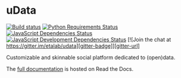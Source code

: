 uData
=====

[![Build status][circleci-badge]][circleci-url]
[![Python Requirements Status][requires-io-badge]][requires-io-url]
[![JavaScript Dependencies Status][david-dm-badge]][david-dm-url]
[![JavaScript Development Dependencies Status][david-dm-dev-badge]][david-dm-dev-url]
[![Join the chat at https://gitter.im/etalab/udata][gitter-badge]][gitter-url]

Customizable and skinnable social platform dedicated to (open)data.

The [full documentation](http://udata.readthedocs.org/) is hosted on Read the Docs.

[circleci-url]: https://circleci.com/gh/opendatateam/udata
[circleci-badge]: https://circleci.com/gh/opendatateam/udata.svg?style=shield
[requires-io-url]: https://requires.io/github/etalab/udata/requirements/?branch=master
[requires-io-badge]: https://requires.io/github/etalab/udata/requirements.png?branch=master
[david-dm-url]: https://david-dm.org/opendatateam/udata
[david-dm-badge]: https://img.shields.io/david/opendatateam/udata.svg
[david-dm-dev-url]: https://david-dm.org/opendatateam/udata#info=devDependencies
[david-dm-dev-badge]: https://david-dm.org/opendatateam/udata/dev-status.svg
[gitter-badge]: https://badges.gitter.im/Join%20Chat.svg
[gitter-url]: https://gitter.im/etalab/udata
